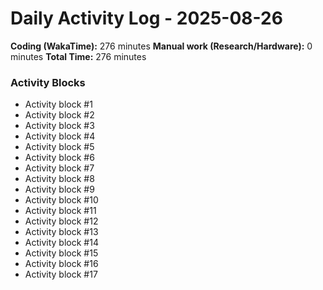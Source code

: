 # Daily Activity Log - 2025-08-26

**Coding (WakaTime):** 276 minutes
**Manual work (Research/Hardware):** 0 minutes
**Total Time:** 276 minutes

### Activity Blocks
- Activity block #1
- Activity block #2
- Activity block #3
- Activity block #4
- Activity block #5
- Activity block #6
- Activity block #7
- Activity block #8
- Activity block #9
- Activity block #10
- Activity block #11
- Activity block #12
- Activity block #13
- Activity block #14
- Activity block #15
- Activity block #16
- Activity block #17
